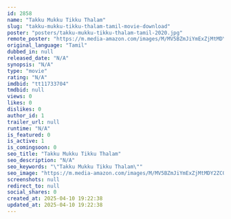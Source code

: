 ```yaml
---
id: 2858
name: "Takku Mukku Tikku Thalam"
slug: "takku-mukku-tikku-thalam-tamil-movie-download"
poster: "posters/takku-mukku-tikku-thalam-tamil-2020.jpg"
remote_poster: "https://m.media-amazon.com/images/M/MV5BZmJiYmExZjMtMDY2ZC00NzE3LTljZDctNmNjNWI1Zjc1MDNkXkEyXkFqcGdeQXVyMTEzNzg0Mjkx._V1_SX300.jpg"
original_language: "Tamil"
dubbed_in: null
released_date: "N/A"
synopsis: "N/A"
type: "movie"
rating: "N/A"
imdbid: "tt11733704"
tmdbid: null
views: 0
likes: 0
dislikes: 0
author_id: 1
trailer_url: null
runtime: "N/A"
is_featured: 0
is_active: 1
is_comingsoon: 0
seo_title: "Takku Mukku Tikku Thalam"
seo_description: "N/A"
seo_keywords: "\"Takku Mukku Tikku Thalam\""
seo_image: "https://m.media-amazon.com/images/M/MV5BZmJiYmExZjMtMDY2ZC00NzE3LTljZDctNmNjNWI1Zjc1MDNkXkEyXkFqcGdeQXVyMTEzNzg0Mjkx._V1_SX300.jpg"
screenshots: null
redirect_to: null
social_shares: 0
created_at: 2025-04-10 19:22:38
updated_at: 2025-04-10 19:22:38
---
```


